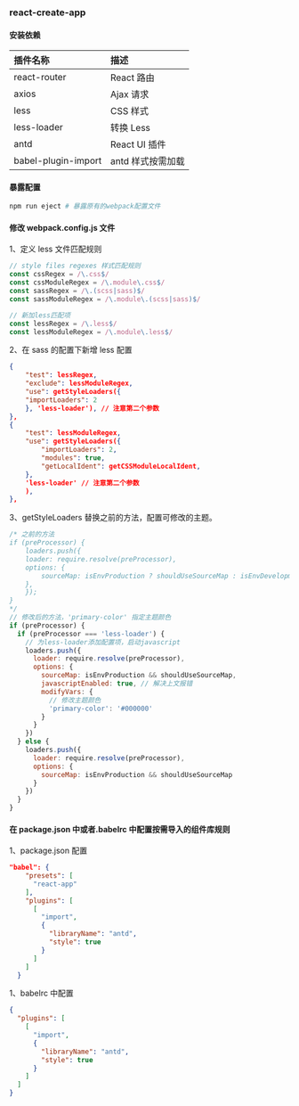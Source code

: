 ### react-create-app

#### 安装依赖

| 插件名称            | 描述              |
| :------------------ | :---------------- |
| react-router        | React 路由        |
| axios               | Ajax 请求         |
| less                | CSS 样式          |
| less-loader         | 转换 Less         |
| antd                | React UI 插件     |
| babel-plugin-import | antd 样式按需加载 |

#### 暴露配置

```bash
npm run eject # 暴露原有的webpack配置文件
```

#### 修改 webpack.config.js 文件

1、定义 less 文件匹配规则

```js
// style files regexes 样式匹配规则
const cssRegex = /\.css$/
const cssModuleRegex = /\.module\.css$/
const sassRegex = /\.(scss|sass)$/
const sassModuleRegex = /\.module\.(scss|sass)$/

// 新加less匹配项
const lessRegex = /\.less$/
const lessModuleRegex = /\.module\.less$/
```

2、在 sass 的配置下新增 less 配置

```json
{
    "test": lessRegex,
    "exclude": lessModuleRegex,
    "use": getStyleLoaders({
    "importLoaders": 2
    }, 'less-loader'), // 注意第二个参数
},
{
    "test": lessModuleRegex,
    "use": getStyleLoaders({
        "importLoaders": 2,
        "modules": true,
        "getLocalIdent": getCSSModuleLocalIdent,
    },
    'less-loader' // 注意第二个参数
    ),
},
```

3、getStyleLoaders 替换之前的方法，配置可修改的主题。

```js
/* 之前的方法
if (preProcessor) {
    loaders.push({
    loader: require.resolve(preProcessor),
    options: {
        sourceMap: isEnvProduction ? shouldUseSourceMap : isEnvDevelopment,
    },
    });
}
*/
// 修改后的方法，'primary-color' 指定主题颜色
if (preProcessor) {
  if (preProcessor === 'less-loader') {
    // 为less-loader添加配置项，启动javascript
    loaders.push({
      loader: require.resolve(preProcessor),
      options: {
        sourceMap: isEnvProduction && shouldUseSourceMap,
        javascriptEnabled: true, // 解决上文报错
        modifyVars: {
          // 修改主题颜色
          'primary-color': '#000000'
        }
      }
    })
  } else {
    loaders.push({
      loader: require.resolve(preProcessor),
      options: {
        sourceMap: isEnvProduction && shouldUseSourceMap
      }
    })
  }
}
```

#### 在 package.json 中或者.babelrc 中配置按需导入的组件库规则

1、package.json 配置

```json
"babel": {
    "presets": [
      "react-app"
    ],
    "plugins": [
      [
        "import",
        {
          "libraryName": "antd",
          "style": true
        }
      ]
    ]
  }
```

1、babelrc 中配置

```json
{
  "plugins": [
    [
      "import",
      {
        "libraryName": "antd",
        "style": true
      }
    ]
  ]
}
```
